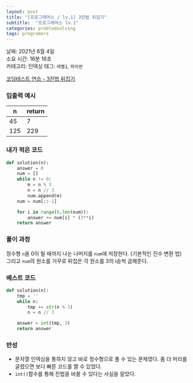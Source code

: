 ```yaml
---
layout: post
title: "[프로그래머스 / lv.1] 3진법 뒤집기"
subtitle:  "프로그래머스 lv.1"
categories: problemsolving
tags: programers
---
```


날짜: 2021년 6월 4일  
소요 시간: 16분 16초   
카테고리: 인덱싱 
태그: `레벨1`, `파이썬`  


[코딩테스트 연습 - 3진법 뒤집기](https://programmers.co.kr/learn/courses/30/lessons/68935)

### 입출력 예시  

|n|return|
|---|---|
|45|7|
|125|229|  
    
### 내가 적은 코드

```python
def solution(n):
    answer = 0
    num = []
    while n != 0:
        m = n % 3
        n = n // 3
        num.append(m)
    num = num[::-1]

    for i in range(0,len(num)):
        answer += num[i] * (3**i)
    return answer
```

### 풀이 과정  
  
정수형 `n`을 0이 될 때까지 나눈 나머지를 `num`에 저장한다. (기본적인 진수 변환 법)  
그리고 `num`의 원소를 거꾸로 뒤집은 각 원소를  3의 i승씩 곱해준다.  

  
### 베스트 코드

```python
def solution(n):
    tmp = ''
    while n:
        tmp += str(n % 3)
        n = n // 3

    answer = int(tmp, 3)
    return answer
```

### 반성
- 문자열 인덱싱을 통하지 않고 바로 정수형으로 풀 수 있는 문제였다. 좀 더 머리를 굴렸으면 보다 빠른 코드를 짤 수 있었다.  
- `int()`함수를 통해 진법을 바꿀 수 있다는 사실을 알았다.
  


